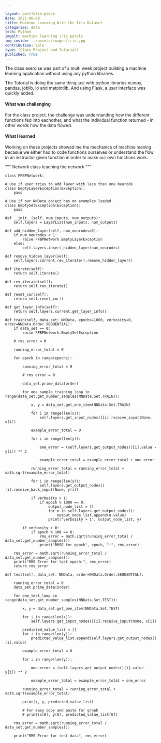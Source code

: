 ```yaml
---

layout: portfolio-piece
date: 2021-06-08
title: Machine Learning With the Iris Dataset
categories: data
tech: Python
imgalt: machine learning iris petals
img-inside: ../assets/images/iris.jpg
contribution: Solo
type: (Class Project and Tutorial)
published: True
---
```


The class exercise was part of a multi week project building a machine learning application without using any python libraries.

The Tutorial is doing the same thing just with python libraries numpy, pandas, joblib, io and matplotlib. And using Flask, a user interface was quickly added.

#### What was challenging
For the class project, the challenge was understanding how the different functions fed into eachother, and what the individual function returned - in other words how the data flowed.

#### What I learned
Working on these projects showed me the mechanics of machine leaning becasue we either had to code functions ourselves or understand the flow in an instructor given function in order to make our own functions work.

""" Network class
    teaching the network
"""

  
    class FFBPNetwork:

    # Use if user tries to add layer with less than one Neurode
    class EmptyLayerException(Exception):
        pass

    # Use if our NNData object has no examples loaded.
    class EmptySetException(Exception):
        pass

    def __init__(self, num_inputs, num_outputs):
        self.layers = LayerList(num_inputs, num_outputs)

    def add_hidden_layer(self, num_neurodes=5):
        if num_neurodes < 1:
            raise FFBPNetwork.EmptyLayerException
        else:
            self.layers.insert_hidden_layer(num_neurodes)

    def remove_hidden_layer(self):
        self.layers.current.rev_iterate().remove_hidden_layer()

    def iterate(self):
        return self.iterate()

    def rev_iterate(self):
        return self.rev_iterate()

    def reset_cur(self):
        return self.reset_cur()

    def get_layer_info(self):
        return self.layers.current.get_layer_info()

    def train(self, data_set: NNData, epochs=1000, verbosity=0, order=NNData.Order.SEQUENTIAL):
        if data_set == 0:
            raise FFBPNetwork.EmptySetException

        # rms_error = 0

        running_error_total = 0

        for epoch in range(epochs):

            running_error_total = 0

            # rms_error = 0

            data_set.prime_data(order)

            for one_sample_training_loop in range(data_set.get_number_samples(NNData.Set.TRAIN)):

                x, y = data_set.get_one_item(NNData.Set.TRAIN)

                for i in range(len(x)):
                    self.layers.get_input_nodes()[i].receive_input(None, x[i])

                example_error_total = 0

                for i in range(len(y)):

                    one_error = (self.layers.get_output_nodes()[i].value - y[i]) ** 2

                    example_error_total = example_error_total + one_error

                running_error_total = running_error_total + math.sqrt(example_error_total)

                for i in range(len(y)):
                    self.layers.get_output_nodes()[i].receive_back_input(None, y[i])

                if verbosity > 1:
                    if epoch % 1000 == 0:
                        output_node_list = []
                        for n in self.layers.get_output_nodes():
                            output_node_list.append(n.value)
                        print("verbosity > 1", output_node_list, y)

            if verbosity > 0:
                if epoch % 100 == 0:
                    rms_error = math.sqrt(running_error_total / data_set.get_number_samples())
                    print("RMSE for epoch", epoch, ":", rms_error)

        rms_error = math.sqrt(running_error_total / data_set.get_number_samples())
        print("RMS Error for last epoch:", rms_error)
        return rms_error

    def test(self, data_set: NNData, order=NNData.Order.SEQUENTIAL):

        running_error_total = 0
        data_set.prime_data(order)

        for one_test_loop in range(data_set.get_number_samples(NNData.Set.TEST)):

            x, y = data_set.get_one_item(NNData.Set.TEST)

            for i in range(len(x)):
                self.layers.get_input_nodes()[i].receive_input(None, x[i])

            predicted_value_list = []
            for i in range(len(y)):
                predicted_value_list.append(self.layers.get_output_nodes()[i].value)

            example_error_total = 0

            for i in range(len(y)):

                one_error = (self.layers.get_output_nodes()[i].value - y[i]) ** 2

                example_error_total = example_error_total + one_error

            running_error_total = running_error_total + math.sqrt(example_error_total)

            print(x, y, predicted_value_list)

            # For easy copy and paste for graph
            # print(x[0], y[0], predicted_value_list[0])

        rms_error = math.sqrt(running_error_total / data_set.get_number_samples())

        print("RMS Error for test data", rms_error)


